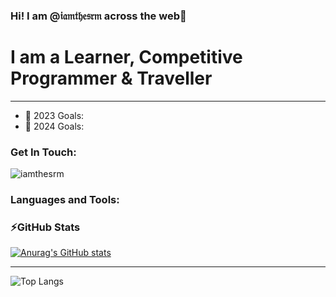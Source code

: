 ### Hi! I am @𝔦𝔞𝔪𝔱𝔥𝔢𝔰𝔯𝔪 across the web👋

### <h1>I am a Learner, Competitive Programmer & Traveller</h1>

* * *

- 🥅 2023 Goals: 
- 🥅 2024 Goals:

### Get In Touch:
<p align="left"> <img src="https://komarev.com/ghpvc/?username=iamthesrm&label=Profile%20views&color=0e75b6&style=flat" alt="iamthesrm" /> </p>

### Languages and Tools:

### ⚡GitHub Stats
[![Anurag's GitHub stats](https://github-readme-stats.vercel.app/api?username=iamthesrm&show_icons=true&theme=nightowl)](https://github.com/iamthesrm/github-readme-stats)

* * *

![Top Langs](https://github-readme-stats.vercel.app/api/top-langs/?username=iamthesrm&layout=compact&size_weight=0.5&count_weight=0.5)



<!--
**iamthesrm/iamthesrm** is a ✨ _special_ ✨ repository because its `README.md` (this file) appears on your GitHub profile.

Here are some ideas to get you started:

- 🔭 I’m currently working on ...
- 🌱 I’m currently learning ...
- 👯 I’m looking to collaborate on ...
- 🤔 I’m looking for help with ...
- 💬 Ask me about ...
- 📫 How to reach me: ...
- 😄 Pronouns: ...
- ⚡ Fun fact: ...
-->
